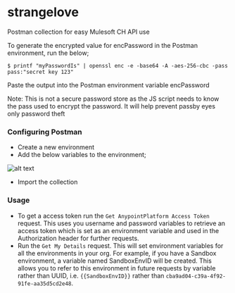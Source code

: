 # strangelove
Postman collection for easy Mulesoft CH API use

To generate the encrypted value for encPassword in the Postman environment, run the below;


```$ printf "myPasswordIs" | openssl enc -e -base64 -A -aes-256-cbc -pass pass:"secret key 123"```

Paste the output into the Postman environment variable encPassword

Note: This is not a secure password store as the JS script needs to know the pass used to encrypt the password. It will help prevent passby eyes only password theft

### Configuring Postman

* Create a new environment
* Add the below variables to the environment;

![alt text](https://github.com/StuartMule/strangelove/blob/master/PostmanEnvVariables.png "Postman variable requirements")
* Import the collection

### Usage

* To get a access token run the `Get AnypointPlatform Access Token` request. This uses you username and password variables to retrieve an access token which is set as an environment variable and used in the Authorization header for further requests.
* Run the `Get My Details` request. This will set environment variables for all the environments in your org. For example, if you have a Sandbox environment, a variable named SandboxEnvID will be created. This allows you to refer to this environment in future requests by variable rather than UUID, i.e. `{{SandboxEnvID}}` rather than `cba9ad04-c39a-4f92-91fe-aa35d5cd2e48`.
